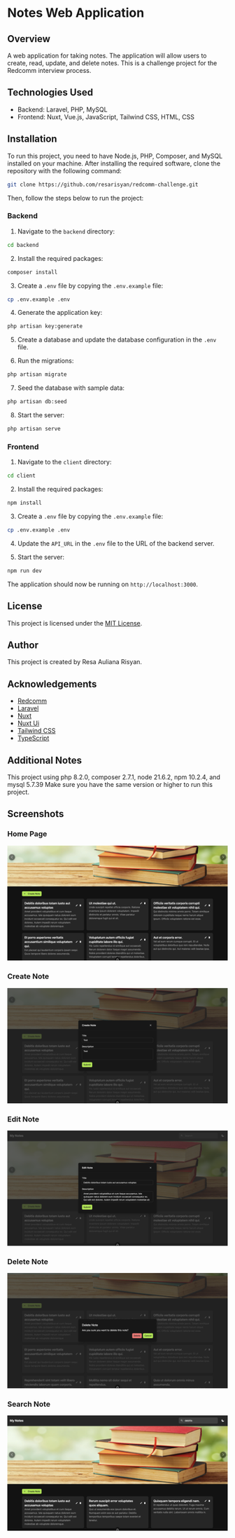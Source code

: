 # Notes Web Application

## Overview
A web application for taking notes. The application will allow users to create, read, update, and delete notes.
This is a challenge project for the Redcomm interview process.

## Technologies Used
- Backend: Laravel, PHP, MySQL
- Frontend: Nuxt, Vue.js, JavaScript, Tailwind CSS, HTML, CSS

## Installation
To run this project, you need to have Node.js, PHP, Composer, and MySQL installed on your machine. After installing the required software, clone the repository with the following command:
```bash
git clone https://github.com/resarisyan/redcomm-challenge.git
```
Then, follow the steps below to run the project:

### Backend
1. Navigate to the `backend` directory:
```bash
cd backend
```

2. Install the required packages:
```bash
composer install
```

3. Create a `.env` file by copying the `.env.example` file:
```bash
cp .env.example .env
```

4. Generate the application key:
```bash
php artisan key:generate
```

5. Create a database and update the database configuration in the `.env` file.

6. Run the migrations:
```bash
php artisan migrate
```

7. Seed the database with sample data:
```bash
php artisan db:seed
```

8. Start the server:
```bash
php artisan serve
```

### Frontend
1. Navigate to the `client` directory:
```bash
cd client
```

2. Install the required packages:
```bash
npm install
```

3. Create a `.env` file by copying the `.env.example` file:
```bash
cp .env.example .env
```

4. Update the `API_URL` in the `.env` file to the URL of the backend server.

5. Start the server:
```bash
npm run dev
```
The application should now be running on `http://localhost:3000`.

## License
This project is licensed under the [MIT License](https://opensource.org/licenses/MIT).

## Author
This project is created by Resa Auliana Risyan.

## Acknowledgements
- [Redcomm](https://redcomm.co/)
- [Laravel](https://laravel.com/)
- [Nuxt](https://nuxtjs.org/)
- [Nuxt Ui](https://ui.nuxt.com/)
- [Tailwind CSS](https://tailwindcss.com/)
- [TypeScript](https://www.typescriptlang.org/)

## Additional Notes
This project using php 8.2.0, composer 2.7.1, node 21.6.2, npm 10.2.4, and mysql 5.7.39 Make sure you have the same version or higher to run this project.

## Screenshots
### Home Page
![Home Page](screenshots/Images-1.png)

### Create Note
![Create Note](screenshots/Images-2.png)

### Edit Note
![Edit Note](screenshots/Images-3.png)

### Delete Note
![Delete Note](screenshots/Images-4.png)

### Search Note
![Search Note](screenshots/Images-5.png)